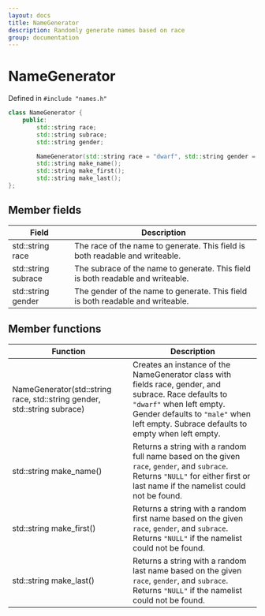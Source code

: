 ```yaml
---
layout: docs
title: NameGenerator
description: Randomly generate names based on race
group: documentation
---
```


# NameGenerator
Defined in `#include "names.h"`
````C++
class NameGenerator {
    public:
        std::string race;
        std::string subrace;
        std::string gender;

        NameGenerator(std::string race = "dwarf", std::string gender = "male", std::string subrace = "");
        std::string make_name();
        std::string make_first();
        std::string make_last();
};
````

## Member fields

Field         | Description |
 ------------ | ----------- |
std::string race | The race of the name to generate. This field is both readable and writeable. |
std::string subrace | The subrace of the name to generate. This field is both readable and writeable. |
std::string gender | The gender of the name to generate. This field is both readable and writeable. |

## Member functions

Function      | Description |
 ------------ | ----------- |
NameGenerator(std::string race, std::string gender, std::string subrace) | Creates an instance of the NameGenerator class with fields race, gender, and subrace. Race defaults to `"dwarf"` when left empty. Gender defaults to `"male"` when left empty. Subrace defaults to empty when left empty. |
std::string make_name() | Returns a string with a random full name based on the given `race`, `gender`, and `subrace`. Returns `"NULL"` for either first or last name if the namelist could not be found. |
std::string make_first() | Returns a string with a random first name based on the given `race`, `gender`, and `subrace`. Returns `"NULL"` if the namelist could not be found. |
std::string make_last() | Returns a string with a random last name based on the given `race`, `gender`, and `subrace`. Returns `"NULL"` if the namelist could not be found. |